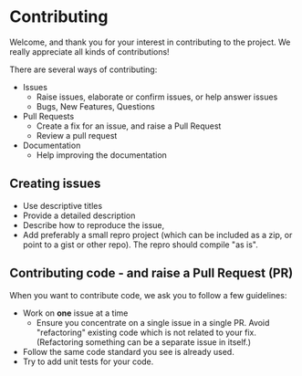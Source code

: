 # Contributing

Welcome, and thank you for your interest in contributing to the project.  We really appreciate all kinds of contributions!

There are several ways of contributing:

* Issues
    * Raise issues, elaborate or confirm issues, or help answer issues
    * Bugs, New Features, Questions
* Pull Requests
    * Create a fix for an issue, and raise a Pull Request
    * Review a pull request
* Documentation
    * Help improving the documentation

## Creating issues

* Use descriptive titles
* Provide a detailed description
* Describe how to reproduce the issue, 
* Add preferably a small repro project (which can be included as a zip, or point to a gist or other repo).  The repro should compile "as is".


## Contributing code - and raise a Pull Request (PR)

When you want to contribute code, we ask you to follow a few guidelines:

* Work on **one** issue at a time
    * Ensure you concentrate on a single issue in a single PR.  Avoid "refactoring" existing code which is not related to your fix.  (Refactoring something can be a separate issue in itself.)
* Follow the same code standard you see is already used.  
* Try to add unit tests for your code.


    
